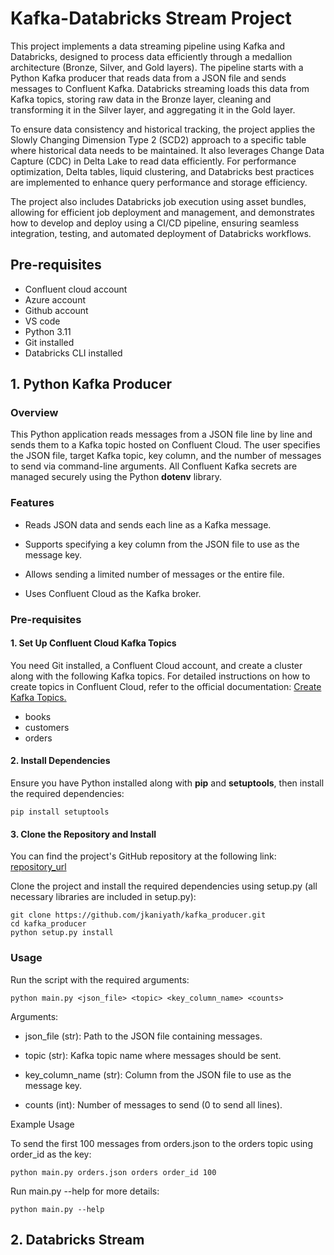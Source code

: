 # Kafka-Databricks Stream Project
This project implements a data streaming pipeline using Kafka and Databricks, designed to process data efficiently through a medallion architecture (Bronze, Silver, and Gold layers). The pipeline starts with a Python Kafka producer that reads data from a JSON file and sends messages to Confluent Kafka. Databricks streaming loads this data from Kafka topics, storing raw data in the Bronze layer, cleaning and transforming it in the Silver layer, and aggregating it in the Gold layer.

To ensure data consistency and historical tracking, the project applies the Slowly Changing Dimension Type 2 (SCD2) approach to a specific table where historical data needs to be maintained. It also leverages Change Data Capture (CDC) in Delta Lake to read data efficiently. For performance optimization, Delta tables, liquid clustering, and Databricks best practices are implemented to enhance query performance and storage efficiency.

The project also includes Databricks job execution using asset bundles, allowing for efficient job deployment and management, and demonstrates how to develop and deploy using a CI/CD pipeline, ensuring seamless integration, testing, and automated deployment of Databricks workflows.

## Pre-requisites
- Confluent cloud account
- Azure account
- Github account
- VS code
- Python 3.11
- Git installed
- Databricks CLI installed

## 1. Python Kafka Producer
### Overview
This Python application reads messages from a JSON file line by line and sends them to a Kafka topic hosted on Confluent Cloud. The user specifies the JSON file, target Kafka topic, key column, and the number of messages to send via command-line arguments. All Confluent Kafka secrets are managed securely using the Python **dotenv** library.

### Features
- Reads JSON data and sends each line as a Kafka message.

- Supports specifying a key column from the JSON file to use as the message key.

- Allows sending a limited number of messages or the entire file.

- Uses Confluent Cloud as the Kafka broker.

### Pre-requisites

#### 1. Set Up Confluent Cloud Kafka Topics
You need Git installed, a Confluent Cloud account, and create a cluster along with the following Kafka topics. For detailed instructions on how to create topics in Confluent Cloud, refer to the official documentation: [Create Kafka Topics.](https://docs.confluent.io/platform/current/control-center/topics/create.html)
- books
- customers
- orders

#### 2. Install Dependencies
Ensure you have Python installed along with **pip** and **setuptools**, then install the required dependencies:
```
pip install setuptools
```

#### 3. Clone the Repository and Install
You can find the project's GitHub repository at the following link:
[repository_url](https://github.com/jkaniyath/kafka_producer.git)

Clone the project and install the required dependencies using setup.py (all necessary libraries are included in setup.py):

```
git clone https://github.com/jkaniyath/kafka_producer.git
cd kafka_producer
python setup.py install
```
### Usage
Run the script with the required arguments:

```
python main.py <json_file> <topic> <key_column_name> <counts>
```
Arguments:

- json_file (str): Path to the JSON file containing messages.

- topic (str): Kafka topic name where messages should be sent.

- key_column_name (str): Column from the JSON file to use as the message key.

- counts (int): Number of messages to send (0 to send all lines).

Example Usage

To send the first 100 messages from orders.json to the orders topic using order_id as the key:

```
python main.py orders.json orders order_id 100
```

Run main.py --help for more details:

```
python main.py --help
```

## 2. Databricks Stream
